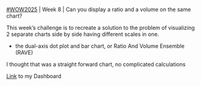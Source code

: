 
[#WOW2025](https://workout-wednesday.com/2025w8tab/) | Week 8 | Can you display a ratio and a volume on the same chart?

This week’s challenge is to recreate a solution to the problem of visualizing 2 separate charts side by side having different scales in one.

* the dual-axis dot plot and bar chart, or Ratio And Volume Ensemble (RAVE)

I thought that was a straight forward chart, no complicated calculations 


[Link](https://public.tableau.com/app/profile/amira.salama/viz/WOW2025Week8Canyoudisplayaratioandavolumeonthesamechart_17404324914930/WOW2025W8) to my Dashboard


